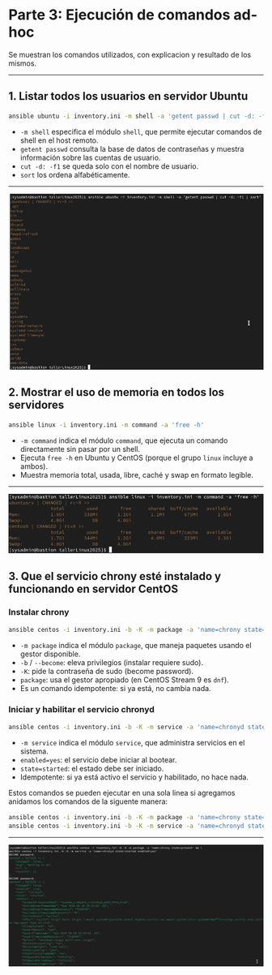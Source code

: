 # Parte 3: Ejecución de comandos ad-hoc

Se muestran los comandos utilizados, con explicacion y resultado de los mismos.

---

## 1. Listar todos los usuarios en servidor Ubuntu

```bash
ansible ubuntu -i inventory.ini -m shell -a 'getent passwd | cut -d: -f1 | sort'
```

- `-m shell` especifica el módulo `shell`, que permite ejecutar comandos de shell en el host remoto.
- `getent passwd` consulta la base de datos de contraseñas y muestra información sobre las cuentas de usuario.
- `cut -d: -f1` se queda solo con el nombre de usuario.
- `sort` los ordena alfabéticamente.

---

![Texto alternativo](imagenes/ComandoListarUsuarios.png)


## 2. Mostrar el uso de memoria en todos los servidores

```bash
ansible linux -i inventory.ini -m command -a 'free -h'
```

- `-m command` indica el módulo `command`, que ejecuta un comando directamente sin pasar por un shell.
- Ejecuta `free -h` en Ubuntu y CentOS (porque el grupo `linux` incluye a ambos).
- Muestra memoria total, usada, libre, caché y swap en formato legible.

---

![Texto alternativo](imagenes/ComandosMemoriaServers.png)

## 3. Que el servicio chrony esté instalado y funcionando en servidor CentOS

### Instalar chrony
```bash
ansible centos -i inventory.ini -b -K -m package -a 'name=chrony state=present'
```

- `-m package` indica el módulo `package`, que maneja paquetes usando el gestor disponible.
- `-b` / `--become`: eleva privilegios (instalar requiere sudo).
- `-K`: pide la contraseña de sudo (become password).
- `package`: usa el gestor apropiado (en CentOS Stream 9 es `dnf`).
- Es un comando idempotente: si ya está, no cambia nada.

### Iniciar y habilitar el servicio chronyd
```bash
ansible centos -i inventory.ini -b -K -m service -a 'name=chronyd state=started enabled=yes'
```

- `-m service` indica el módulo `service`, que administra servicios en el sistema.
- `enabled=yes`: el servicio debe iniciar al bootear.
- `state=started`: el estado debe ser iniciado.
- Idempotente: si ya está activo el servicio y habilitado, no hace nada.

Estos comandos se pueden ejecutar en una sola linea si agregamos anidamos los comandos de la siguente manera:

```bash
ansible centos -i inventory.ini -b -K -m package -a 'name=chrony state=present' && \
ansible centos -i inventory.ini -b -K -m service -a 'name=chronyd state=started enabled=yes'
```

---
![Texto alternativo](imagenes/chronyUpdate.png)

